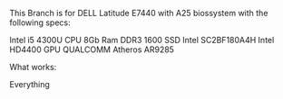 This Branch is for DELL Latitude E7440 with A25 biossystem with the following specs:

Intel i5 4300U CPU
8Gb Ram DDR3 1600
SSD Intel SC2BF180A4H
Intel HD4400 GPU
QUALCOMM Atheros AR9285 

What works:

Everything

